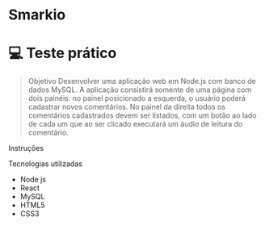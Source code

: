 # Smarkio
<h1>💻 Teste prático</h1>

> Objetivo 
Desenvolver uma aplicação web em Node.js com banco de dados MySQL. A aplicação
consistirá somente de uma página com dois painéis: no painel posicionado a esquerda, o
usuário poderá cadastrar novos comentários. No painel da direita todos os comentários
cadastrados devem ser listados, com um botão ao lado de cada um que ao ser clicado
executará um áudio de leitura do comentário.

Instruções 

Tecnologias utilizadas
+ Node js
+ React
+ MySQL
+ HTML5
+ CSS3
